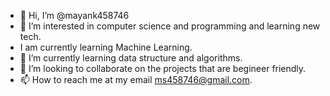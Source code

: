 - 👋 Hi, I’m @mayank458746
- 👀 I’m interested in computer science and programming and learning new tech.
- I am currently learning Machine Learning.
- 🌱 I’m currently learning data structure and algorithms.
- 💞️ I’m looking to collaborate on the projects that are begineer friendly.
- 📫 How to reach me at my email ms458746@gmail.com.

<!---
mayank458746/mayank458746 is a ✨ special ✨ repository because its `README.md` (this file) appears on your GitHub profile.
You can click the Preview link to take a look at your changes.
--->
